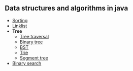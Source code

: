 ## Data structures and algorithms in java


+ [Sorting][1]
+ [Linklist][2]
+ __Tree__
    + [Tree traversal][6]
    + [Binary tree][7]
    + [BST][5]
    + [Trie][4]
    + [Segment tree][3]    
+ [Binary search][8]








[8]: https://github.com/jonycse/data-structures-algorithms-in-java/tree/master/src/main/java/dsalgo/binarysearch
[7]: https://github.com/jonycse/data-structures-algorithms-in-java/tree/master/src/main/java/dsalgo/tree/binarytree
[6]: https://github.com/jonycse/data-structures-algorithms-in-java/tree/master/src/main/java/dsalgo/tree/traversal
[5]: https://github.com/jonycse/data-structures-algorithms-in-java/tree/master/src/main/java/dsalgo/tree/bst
[4]: https://github.com/jonycse/data-structures-algorithms-in-java/tree/master/src/main/java/dsalgo/tree/trie
[3]: https://github.com/jonycse/data-structures-algorithms-in-java/tree/master/src/main/java/dsalgo/tree/segment
[2]: https://github.com/jonycse/data-structures-algorithms-in-java/tree/master/src/main/java/dsalgo/linklist
[1]: https://github.com/jonycse/data-structures-algorithms-in-java/tree/master/src/main/java/dsalgo/sort

